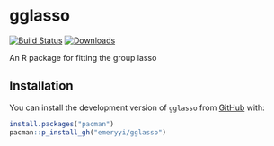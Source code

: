 # gglasso

[![Build Status](https://travis-ci.org/emeryyi/gglasso.svg?branch=master)](https://travis-ci.org/emeryyi/gglasso)  [![Downloads](http://cranlogs.r-pkg.org/badges/grand-total/gglasso?color=green)](http://www.r-pkg.org/pkg/gglasso)

An R package for fitting the group lasso

## Installation

You can install the development version of `gglasso` from [GitHub](https://github.com/emeryyi/gglasso) with:

```R
install.packages("pacman")
pacman::p_install_gh("emeryyi/gglasso")
```

